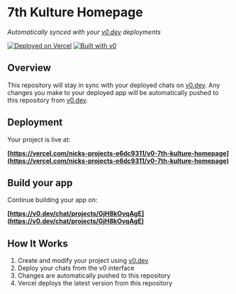 # 7th Kulture Homepage

*Automatically synced with your [v0.dev](https://v0.dev) deployments*

[![Deployed on Vercel](https://img.shields.io/badge/Deployed%20on-Vercel-black?style=for-the-badge&logo=vercel)](https://vercel.com/nicks-projects-e6dc9311/v0-7th-kulture-homepage)
[![Built with v0](https://img.shields.io/badge/Built%20with-v0.dev-black?style=for-the-badge)](https://v0.dev/chat/projects/GjH8kOvqAgE)

## Overview

This repository will stay in sync with your deployed chats on [v0.dev](https://v0.dev).
Any changes you make to your deployed app will be automatically pushed to this repository from [v0.dev](https://v0.dev).

## Deployment

Your project is live at:

**[https://vercel.com/nicks-projects-e6dc9311/v0-7th-kulture-homepage](https://vercel.com/nicks-projects-e6dc9311/v0-7th-kulture-homepage)**

## Build your app

Continue building your app on:

**[https://v0.dev/chat/projects/GjH8kOvqAgE](https://v0.dev/chat/projects/GjH8kOvqAgE)**

## How It Works

1. Create and modify your project using [v0.dev](https://v0.dev)
2. Deploy your chats from the v0 interface
3. Changes are automatically pushed to this repository
4. Vercel deploys the latest version from this repository